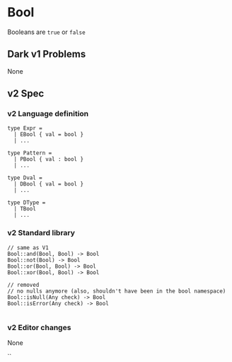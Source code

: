 # Bool

Booleans are `true` or `false`

## Dark v1 Problems

None

## v2 Spec

### v2 Language definition

```
type Expr = 
  | EBool { val = bool }
  | ...

type Pattern =
  | PBool { val : bool }
  | ...
  
type Dval = 
  | DBool { val = bool }
  | ...

type DType = 
  | TBool
  | ...
```

### v2 Standard library

```
// same as V1
Bool::and(Bool, Bool) -> Bool
Bool::not(Bool) -> Bool
Bool::or(Bool, Bool) -> Bool
Bool::xor(Bool, Bool) -> Bool

// removed
// no nulls anymore (also, shouldn't have been in the bool namespace)
Bool::isNull(Any check) -> Bool
Bool::isError(Any check) -> Bool


```

### v2 Editor changes

None





``

